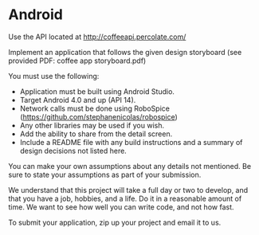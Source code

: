 Android
========
Use the API located at http://coffeeapi.percolate.com/

Implement an application that follows the given design storyboard (see provided PDF: coffee app storyboard.pdf)

You must use the following:
- Application must be built using Android Studio.
- Target Android 4.0 and up (API 14).
- Network calls must be done using RoboSpice (https://github.com/stephanenicolas/robospice)
- Any other libraries may be used if you wish.
- Add the ability to share from the detail screen.
- Include a README file with any build instructions and a summary of design decisions not listed here.

You can make your own assumptions about any details not mentioned.  Be sure to state your assumptions as part of your submission.

We understand that this project will take a full day or two to develop, and that you have a job, hobbies, and a life. Do it in a reasonable amount of time. We want to see how well you can write code, and not how fast.

To submit your application, zip up your project and email it to us.
